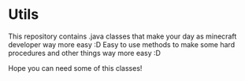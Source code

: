 # Utils

This repository contains .java classes that make your day as minecraft developer way more easy :D
Easy to use methods to make some hard procedures and other things way more easy :D

Hope you can need some of this classes!
